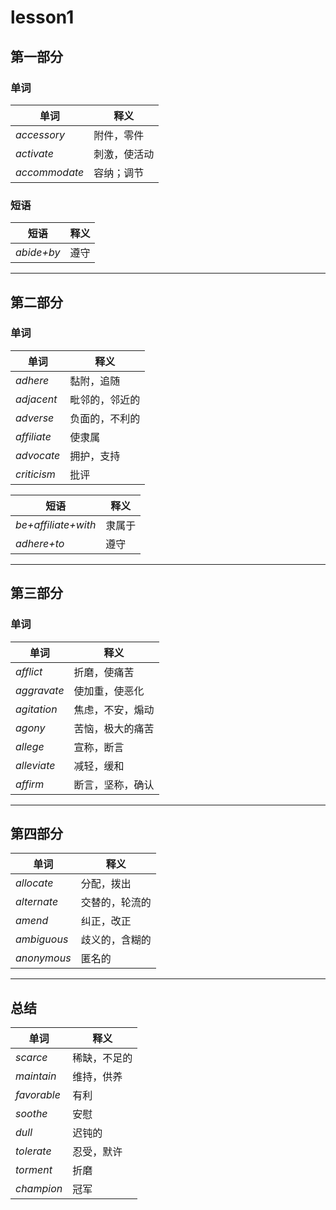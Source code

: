 # lesson1

## 第一部分

### 单词

| 单词 | 释义 |
| ---- | ---- |
|*accessory*| 附件，零件 |
|*activate*| 刺激，使活动 |
|*accommodate*|容纳；调节|

### 短语

|短语|释义|
|----|----|
|*abide+by*|遵守|

---

## 第二部分

### 单词

| 单词 | 释义 |
| ---- | ---- |
|*adhere*| 黏附，追随 |
|*adjacent*| 毗邻的，邻近的 |
|*adverse*|负面的，不利的|
|*affiliate*|使隶属 |
|*advocate*|拥护，支持|
|*criticism*|批评|

|短语|释义|
|----|----|
|*be+affiliate+with*|隶属于|
|*adhere+to*|遵守|

---

## 第三部分

### 单词

| 单词 | 释义 |
| ---- | ---- |
|*afflict*|折磨，使痛苦|
|*aggravate*|使加重，使恶化|
|*agitation*|焦虑，不安，煽动|
|*agony*|苦恼，极大的痛苦|
|*allege*|宣称，断言|
|*alleviate*|减轻，缓和|
|*affirm*|断言，坚称，确认|

---

## 第四部分

| 单词 | 释义 |
| ---- | ---- |
|*allocate*|分配，拨出|
|*alternate*|交替的，轮流的|
|*amend*|纠正，改正|
|*ambiguous*|歧义的，含糊的|
|*anonymous*|匿名的|

---

## 总结

| 单词 | 释义 |
| ---- | ---- |
|*scarce*|稀缺，不足的|
|*maintain*|维持，供养|
|*favorable*|有利|
|*soothe*|安慰|
|*dull*|迟钝的|
|*tolerate*|忍受，默许|
|*torment*|折磨|
|*champion*|冠军|
